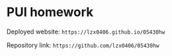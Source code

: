 # PUI homework

Deployed website: `https://lzx0406.github.io/05430hw`

Repository link: `https://github.com/lzx0406/05430hw`
